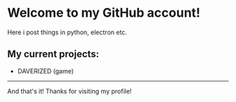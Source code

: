 # Welcome to my GitHub account!
Here i post things in python, electron etc.

## My current projects:
 * DAVERIZED (game)

__________________________________________________

And that's it! Thanks for visiting my profile!
